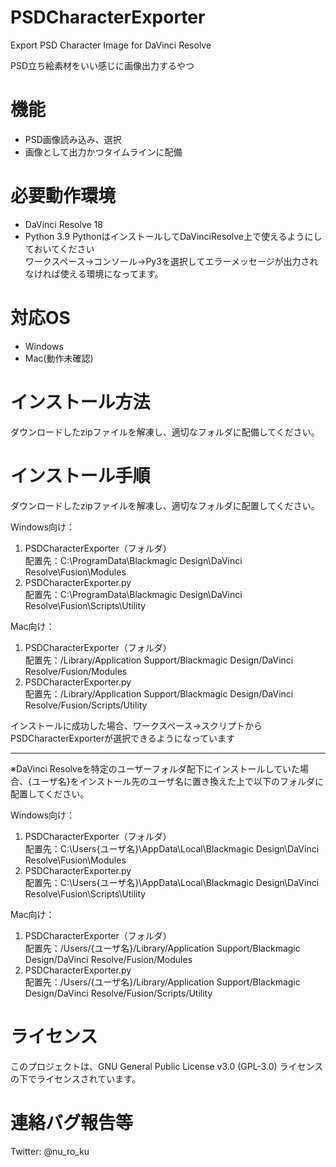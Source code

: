 # PSDCharacterExporter
Export PSD Character Image for DaVinci Resolve

PSD立ち絵素材をいい感じに画像出力するやつ

# 機能
- PSD画像読み込み、選択
- 画像として出力かつタイムラインに配備

# 必要動作環境
- DaVinci Resolve 18  
- Python 3.9
PythonはインストールしてDaVinciResolve上で使えるようにしておいてください  
ワークスペース→コンソール→Py3を選択してエラーメッセージが出力されなければ使える環境になってます。

# 対応OS
- Windows  
- Mac(動作未確認)

# インストール方法
ダウンロードしたzipファイルを解凍し、適切なフォルダに配備してください。

# インストール手順
ダウンロードしたzipファイルを解凍し、適切なフォルダに配置してください。

Windows向け：
1. PSDCharacterExporter（フォルダ）  
   配置先：C:\ProgramData\Blackmagic Design\DaVinci Resolve\Fusion\Modules
2. PSDCharacterExporter.py  
   配置先：C:\ProgramData\Blackmagic Design\DaVinci Resolve\Fusion\Scripts\Utility

Mac向け：
1. PSDCharacterExporter（フォルダ）  
   配置先：/Library/Application Support/Blackmagic Design/DaVinci Resolve/Fusion/Modules
2. PSDCharacterExporter.py  
   配置先：/Library/Application Support/Blackmagic Design/DaVinci Resolve/Fusion/Scripts/Utility

インストールに成功した場合、ワークスペース→スクリプトからPSDCharacterExporterが選択できるようになっています

------------------------------

※DaVinci Resolveを特定のユーザーフォルダ配下にインストールしていた場合、{ユーザ名}をインストール先のユーザ名に置き換えた上で以下のフォルダに配置してください。

Windows向け：
1. PSDCharacterExporter（フォルダ）  
   配置先：C:\Users\{ユーザ名}\AppData\Local\Blackmagic Design\DaVinci Resolve\Fusion\Modules
2. PSDCharacterExporter.py  
   配置先：C:\Users\{ユーザ名}\AppData\Local\Blackmagic Design\DaVinci Resolve\Fusion\Scripts\Utility

Mac向け：
1. PSDCharacterExporter（フォルダ）  
   配置先：/Users/{ユーザ名}/Library/Application Support/Blackmagic Design/DaVinci Resolve/Fusion/Modules
2. PSDCharacterExporter.py  
   配置先：/Users/{ユーザ名}/Library/Application Support/Blackmagic Design/DaVinci Resolve/Fusion/Scripts/Utility




# ライセンス
このプロジェクトは、GNU General Public License v3.0 (GPL-3.0) ライセンスの下でライセンスされています。

# 連絡バグ報告等
Twitter: @nu_ro_ku

